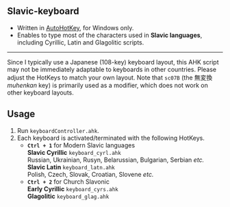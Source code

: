 ## Slavic-keyboard

- Written in [AutoHotKey](https://www.autohotkey.com/), for Windows only.
- Enables to type most of the characters used in **Slavic languages**, including Cyrillic, Latin and Glagolitic scripts.

---

Since I typically use a Japanese (108-key) keyboard layout, this AHK script may not be immediately adaptable to keyboards in other countries.
Please adjust the HotKeys to match your own layout. Note that `sc07B` (the 無変換 *muhenkan* key) is primarily used as a modifier, which does not work on other keyboard layouts.

## Usage

1. Run `keyboardController.ahk`.  
1. Each keyboard is activated/terminated with the following HotKeys.
    - **`Ctrl + 1`** for Modern Slavic languages  
    **Slavic Cyrillic** `keyboard_cyrl.ahk`  
    Russian, Ukrainian, Rusyn, Belarussian, Bulgarian, Serbian *etc.*  
    **Slavic Latin** `keyboard_latn.ahk`  
    Polish, Czech, Slovak, Croatian, Slovene *etc.*
    - **`Ctrl + 2`** for Church Slavonic  
    **Early Cyrillic** `keyboard_cyrs.ahk`  
    **Glagolitic** `keyboard_glag.ahk`
